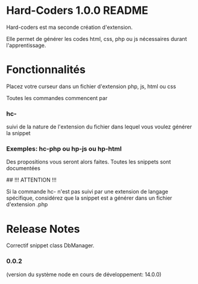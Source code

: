 # Hard-Coders 1.0.0 README

Hard-coders est ma seconde création d'extension.

Elle permet de générer les codes html, css, php ou js nécessaires durant l'apprentissage.


# Fonctionnalités

Placez votre curseur dans un fichier d'extension php, js, html ou css

Toutes les commandes commencent par 
### hc-

suivi de la nature de l'extension du fichier dans lequel vous voulez générer la snippet
### Exemples: hc-php  ou hp-js ou hp-html

Des propositions vous seront alors faites. Toutes les snippets sont documentées

## !!! ATTENTION !!! 

Si la commande hc- n'est pas suivi par une extension de langage spécifique, considérez que 
la snippet est a générer dans un fichier d'extension .php


# Release Notes

Correctif snippet class DbManager. 


### 0.0.2

(version du système node en cours de développement: 14.0.0)



